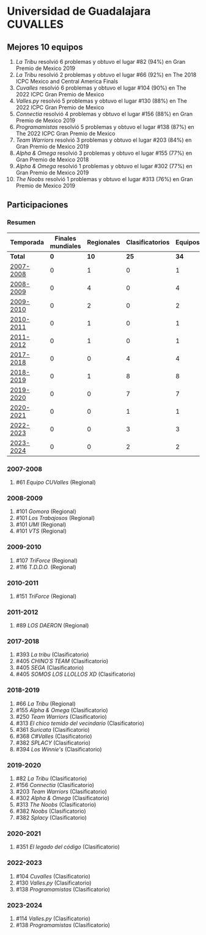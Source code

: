 # Universidad de Guadalajara CUVALLES

## Mejores 10 equipos

1. _La Tribu_ resolvió 6 problemas y obtuvo el lugar #82 (94%) en Gran Premio de Mexico 2019
1. _La Tribu_ resolvió 2 problemas y obtuvo el lugar #66 (92%) en The 2018 ICPC Mexico and Central America Finals
1. _Cuvalles_ resolvió 6 problemas y obtuvo el lugar #104 (90%) en The 2022 ICPC Gran Premio de Mexico
1. _Valles.py_ resolvió 5 problemas y obtuvo el lugar #130 (88%) en The 2022 ICPC Gran Premio de Mexico
1. _Connectia_ resolvió 4 problemas y obtuvo el lugar #156 (88%) en Gran Premio de Mexico 2019
1. _Programamistas_ resolvió 5 problemas y obtuvo el lugar #138 (87%) en The 2022 ICPC Gran Premio de Mexico
1. _Team Warriors_ resolvió 3 problemas y obtuvo el lugar #203 (84%) en Gran Premio de Mexico 2019
1. _Alpha & Omega_ resolvió 3 problemas y obtuvo el lugar #155 (77%) en Gran Premio de Mexico 2018
1. _Alpha & Omega_ resolvió 1 problemas y obtuvo el lugar #302 (77%) en Gran Premio de Mexico 2019
1. _The Noobs_ resolvió 1 problemas y obtuvo el lugar #313 (76%) en Gran Premio de Mexico 2019

## Participaciones

### Resumen

| Temporada | Finales mundiales | Regionales | Clasificatorios | Equipos |
| --- | --- | --- | --- | --- |
| **Total** | **0** | **10** | **25** | **34** |
| [2007-2008](#2007-2008) | 0 | 1 | 0 | 1 |
| [2008-2009](#2008-2009) | 0 | 4 | 0 | 4 |
| [2009-2010](#2009-2010) | 0 | 2 | 0 | 2 |
| [2010-2011](#2010-2011) | 0 | 1 | 0 | 1 |
| [2011-2012](#2011-2012) | 0 | 1 | 0 | 1 |
| [2017-2018](#2017-2018) | 0 | 0 | 4 | 4 |
| [2018-2019](#2018-2019) | 0 | 1 | 8 | 8 |
| [2019-2020](#2019-2020) | 0 | 0 | 7 | 7 |
| [2020-2021](#2020-2021) | 0 | 0 | 1 | 1 |
| [2022-2023](#2022-2023) | 0 | 0 | 3 | 3 |
| [2023-2024](#2023-2024) | 0 | 0 | 2 | 2 |

### 2007-2008

1. #61 _Equipo CUValles_ (Regional)

### 2008-2009

1. #101 _Gomora_ (Regional)
1. #101 _Los Trabajosos_ (Regional)
1. #101 _UMI_ (Regional)
1. #101 _VTS_ (Regional)

### 2009-2010

1. #107 _TriForce_ (Regional)
1. #116 _T.D.D.O._ (Regional)

### 2010-2011

1. #151 _TriForce_ (Regional)

### 2011-2012

1. #89 _LOS DAERON_ (Regional)

### 2017-2018

1. #393 _La tribu_ (Clasificatorio)
1. #405 _CHINO´S TEAM_ (Clasificatorio)
1. #405 _SEGA_ (Clasificatorio)
1. #405 _SOMOS LOS LLOLLOS XD_ (Clasificatorio)

### 2018-2019

1. #66 _La Tribu_ (Regional)
1. #155 _Alpha & Omega_ (Clasificatorio)
1. #250 _Team Warriors_ (Clasificatorio)
1. #313 _El chico temido del vecindario_ (Clasificatorio)
1. #361 _Suricata_ (Clasificatorio)
1. #368 _C#Valles_ (Clasificatorio)
1. #382 _SPLACY_ (Clasificatorio)
1. #394 _Los Winnie's_ (Clasificatorio)

### 2019-2020

1. #82 _La Tribu_ (Clasificatorio)
1. #156 _Connectia_ (Clasificatorio)
1. #203 _Team Warriors_ (Clasificatorio)
1. #302 _Alpha & Omega_ (Clasificatorio)
1. #313 _The Noobs_ (Clasificatorio)
1. #382 _Noobs_ (Clasificatorio)
1. #382 _Splacy_ (Clasificatorio)

### 2020-2021

1. #351 _El legado del código_ (Clasificatorio)

### 2022-2023

1. #104 _Cuvalles_ (Clasificatorio)
1. #130 _Valles.py_ (Clasificatorio)
1. #138 _Programamistas_ (Clasificatorio)

### 2023-2024

1. #114 _Valles.py_ (Clasificatorio)
1. #138 _Programamistas_ (Clasificatorio)



